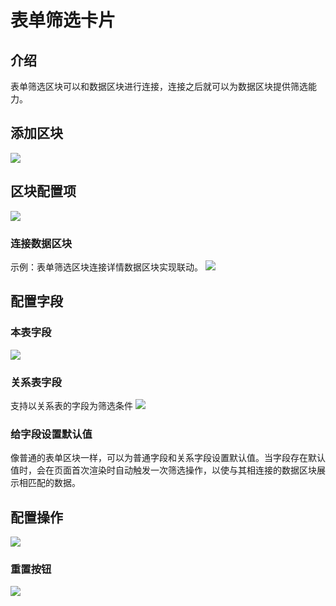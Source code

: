 # 表单筛选卡片

## 介绍

表单筛选区块可以和数据区块进行连接，连接之后就可以为数据区块提供筛选能力。

## 添加区块

![](/filters/form-add.png)

## 区块配置项

![](/filters/form-setting.png)

### 连接数据区块

示例：表单筛选区块连接详情数据区块实现联动。
![](/filters/form-link.png)

## 配置字段

### 本表字段

![](/filters/form-search.png)

### 关系表字段

支持以关系表的字段为筛选条件
![](/filters/form-relate-search.png)

### 给字段设置默认值

像普通的表单区块一样，可以为普通字段和关系字段设置默认值。当字段存在默认值时，会在页面首次渲染时自动触发一次筛选操作，以使与其相连接的数据区块展示相匹配的数据。

## 配置操作

![](/filters/form-action.png)

### 重置按钮

![](/filters/form-reset.png)
